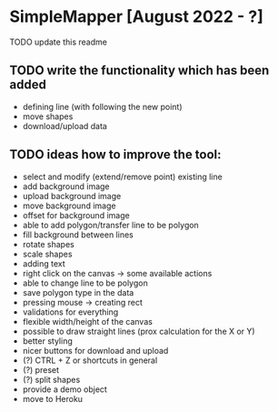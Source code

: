 # SimpleMapper [August 2022 - ?]

TODO update this readme

## TODO write the functionality which has been added

- defining line (with following the new point)
- move shapes
- download/upload data

## TODO ideas how to improve the tool:

- select and modify (extend/remove point) existing line
- add background image
- upload background image
- move background image
- offset for background image
- able to add polygon/transfer line to be polygon
- fill background between lines
- rotate shapes
- scale shapes
- adding text
- right click on the canvas -> some available actions
- able to change line to be polygon
- save polygon type in the data
- pressing mouse -> creating rect
- validations for everything
- flexible width/height of the canvas
- possible to draw straight lines (prox calculation for the X or Y)
- better styling
- nicer buttons for download and upload
- (?) CTRL + Z or shortcuts in general
- (?) preset
- (?) split shapes
- provide a demo object
- move to Heroku
